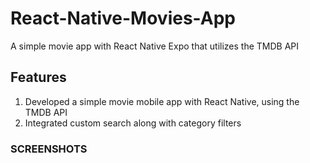 # React-Native-Movies-App
A simple movie app with React Native Expo that utilizes the TMDB API


## Features
1. Developed a simple movie mobile app with React Native, using the TMDB API
2. Integrated custom search along with category filters


### SCREENSHOTS
